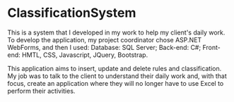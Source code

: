 # ClassificationSystem
This is a system that I developed in my work to help my client's daily work.
To develop the application, my project coordinator chose ASP.NET WebForms, and then I used:
 Database: SQL Server;
 Back-end: C#;
 Front-end: HMTL, CSS, Javascript, JQuery, Bootstrap.

This application aims to insert, update and delete rules and classification.
My job was to talk to the client to understand their daily work and, with that focus, create an application where they will no longer have to use Excel to perform their activities.
